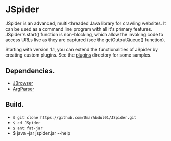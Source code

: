 # JSpider
JSpider is an advanced, multi-threaded Java library for crawling websites.
It can be used as a command line program with all it's primary features.
JSpider's start() function is non-blocking, which allow the invoking code to
access URLs live as they are captured (see the getOutputQueue() function).

Starting with version 1.1, you can extend the functionalities of JSpider by
creating custom plugins. See the [plugins](https://github.com/UmarAbdul01/JSpider/plugin/)
directory for some samples.

## Dependencies.
* [JBrowser](https://github.com/UmarAbdul01/JBrowser)
* [ArgParser](https://github.com/UmarAbdul01/ArgParser)

## Build.

* `$ git clone https://github.com/UmarAbdul01/JSpider.git`
* `$ cd JSpider`
* `$ ant fat-jar`
* $ java -jar jspider.jar --help
